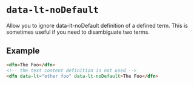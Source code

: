 # `data-lt-noDefault`

Allow you to ignore data-lt-noDefault definition of a defined term. This is sometimes useful if you need to disambiguate two terms.

## Example

```html
<dfn>The Foo</dfn>
<!-- the text content definition is not used -->
<dfn data-lt="other foo" data-lt-noDefault>The Foo</dfn>
```
